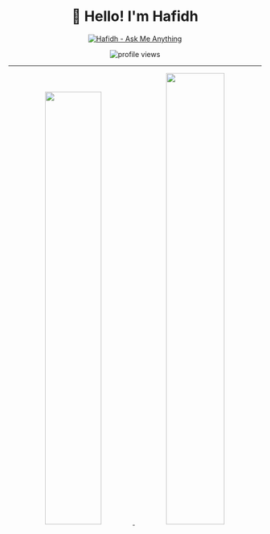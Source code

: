 <div align='center'>
  
  
  # 👋 Hello! I'm Hafidh  
  
  [![Hafidh - Ask Me Anything](https://img.shields.io/static/v1?label=Discussions&message=Ask%20Me%20Anything&color=green&style=for-the-badge&logo=github&logoColor=white)](https://github.com/hafidh7/hafidh7/discussions/new?category=ask-me-anything)
  
  <img src="https://gpvc.arturio.dev/hafidh7" alt="profile views"> 
  
</div>

---

<p align="center">
  
  <a href="https://github-readme-stats.vercel.app/api/top-langs/?username=hafidh7&count_private=true&theme=vue-dark&hide_langs_below=1&layout=compact">
  <img width="47%" src="https://github-readme-stats.vercel.app/api/top-langs/?username=hafidh7&count_private=true&theme=vue-dark&hide_langs_below=1&layout=compact" />
  </a>
  
  <a href="https://github-readme-stats.vercel.app/api?username=hafidh7&count_private=true&show_icons=true&theme=vue-dark">
  <img width="48%" src="https://github-readme-stats.vercel.app/api?username=hafidh7&show_icons=true&count_private=true&theme=vue-dark" />
  </a>
  
</p>


  
  
